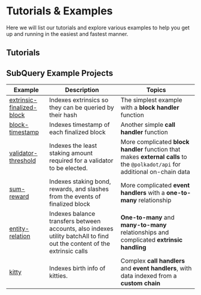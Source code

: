 # Tutorials & Examples

Here we will list our tutorials and explore various examples to help you get up and running in the easiest and fastest manner.

## Tutorials



## SubQuery Example Projects

| Example | Description | Topics |
| --- | --- | --- |
| [extrinsic-finalized-block](https://github.com/subquery/subql-examples/tree/main/extrinsic-finalized-block) | Indexes extrinsics so they can be queried by their hash | The simplest example with a __block handler__ function |
| [block-timestamp](https://github.com/subquery/subql-examples/tree/main/block-timestamp) | Indexes timestamp of each finalized block | Another simple __call handler__ function |
| [validator-threshold](https://github.com/subquery/subql-examples/tree/main/validator-threshold) | Indexes the least staking amount required for a validator to be elected. | More complicated __block handler__ function that makes __external calls__ to the `@polkadot/api` for additional on-chain data |
| [sum-reward](https://github.com/subquery/subql-examples/tree/main/sum-reward) | Indexes staking bond, rewards, and slashes from the events of finalized block | More complicated __event handlers__ with a __one-to-many__ relationship |
| [entity-relation](https://github.com/subquery/subql-examples/tree/main/entity-relation) | Indexes balance transfers between accounts, also indexes utility batchAll to find out the content of the extrinsic calls | __One-to-many__ and __many-to-many__ relationships and complicated __extrinsic handling__ |
| [kitty](https://github.com/subquery/subql-examples/tree/main/kitty) | Indexes birth info of kitties. | Complex __call handlers__ and __event handlers__, with data indexed from a __custom chain__ |
